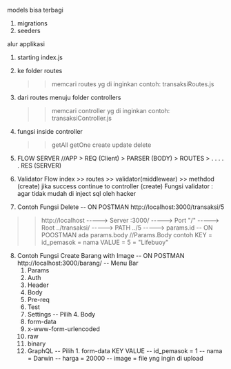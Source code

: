 models bisa terbagi 
1. migrations
2. seeders

alur applikasi
1. starting index.js

2. ke folder routes
    >> memcari routes yg di inginkan contoh: transaksiRoutes.js

3. dari routes menuju folder controllers
    >> memcari controller yg di inginkan contoh: transaksiController.js

4. fungsi inside controller
    >> getAll
    >> getOne
    >> create
    >> update
    >> delete

5. FLOW SERVER
//APP > REQ (Client) > PARSER (BODY) > ROUTES > . . . . . RES (SERVER)

6. Validator Flow
index >> routes >>  validator(middlewear) >> methdod (create)
jika success continue to controller (create)
Fungsi validator : agar tidak mudah di inject sql oleh hacker

7. Contoh Fungsi Delete
-- ON POSTMAN http://localhost:3000/transaksi/5
>> http://localhost -----> Server
>> :3000/ -----> Port
>> "/" -----> Root
>> ../transaksi/ -----> PATH
>> ../5 -----> params.id
-- ON POOSTMAN ada params.body
//Params.Body contoh
KEY = id_pemasok
    = nama 
VALUE
    = 5
    = "Lifebuoy"

8. Contoh Fungsi Create Barang with Image
-- ON POSTMAN http://localhost:3000/barang/
-- Menu Bar
    1. Params
    2. Auth
    3. Header
    4. Body
    5. Pre-req
    6. Test
    7. Settings
-- Pilih 4. Body
    1. form-data
    2. x-www-form-urlencoded
    3. raw
    4. binary
    5. GraphQL
-- Pilih 1. form-data
    KEY             VALUE
    -- id_pemasok   = 1
    -- nama         = Darwin
    -- harga        = 20000
    -- image        = file yng ingin di upload



